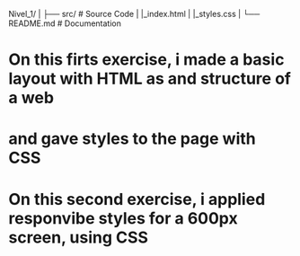 Nivel_1/
  |
  ├── src/                  # Source Code
  |   |_index.html
  |   |_styles.css
  |
  └── README.md             # Documentation

# On this firts exercise, i made a basic layout with HTML as and structure of a web
# and gave styles to the page with CSS

# On this second exercise, i applied responvibe styles for a 600px screen, using CSS
